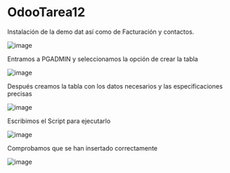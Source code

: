 # OdooTarea12

Instalación de la demo dat así como de Facturación y contactos. 

![image](https://github.com/user-attachments/assets/3fec8395-9f1c-4780-b9f2-9cde2e10993c)

Entramos a PGADMIN y seleccionamos la opción de crear la tabla 

![image](https://github.com/user-attachments/assets/cd8787af-3f10-4bb6-9a9d-5908536ed8e4)

Después creamos la tabla con los datos necesarios y las especificaciones precisas 

![image](https://github.com/user-attachments/assets/eb25a271-c017-4e68-9513-6c282cabf0d9)

Escribimos el Script para ejecutarlo 

![image](https://github.com/user-attachments/assets/4f3550af-3c4e-4c6f-94b2-345ea3c7a1c4)

Comprobamos que se han insertado correctamente 

![image](https://github.com/user-attachments/assets/c0251a8c-330a-498b-b634-321586a652f1)
